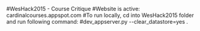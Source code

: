 #WesHack2015 - Course Critique
#Website is active: cardinalcourses.appspot.com
#To run locally, cd into WesHack2015 folder and run following command:
#dev_appserver.py --clear_datastore=yes .
